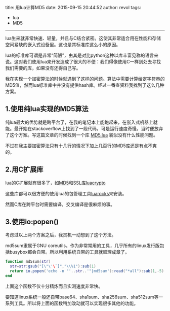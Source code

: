 title: 用lua计算MD5
date: 2015-09-15 20:44:52
author: revol
tags:
- lua
- MD5
---

lua生来就非常快速、轻量，并且与C结合紧密。这使其非常适合用在性能和存储空间紧缺的嵌入式设备里。这也是其标准库这么小的原因。

lua的标准库可谓是非常“简陋”，由其是对比python这种以库丰富见称的语言来说。这对我们使用lua来开发造成了很大的不便：我们得像使用C一样到处去寻找我们需要的库，如果没有还得自己写。

我在实现一个加密算法的时候就遇到了这样的问题。算法中需要计算给定字符串的MD5值，然而lua标准库中并没有提供hash库。经过一番查资料我找到了这么几种方案。
<!-- more -->
## 1.使用纯lua实现的MD5算法

纯lua最大的优势就是跨平台了，在我的笔记本上能跑起来，在嵌入式机器上就能。最开始在stackoverflow上找到了一段代码，可是运行速度奇慢。当时便放弃了这个方案。写这篇文章的时候找到一个库 [MD5.lua](https://github.com/kikito/md5.lua) 貌似没有什么性能问题。

不过在我主要加密算法只有十几行的情况下加上几百行的MD5库还是有点不爽的。

## 2.用C扩展库

lua的C扩展就有很多了，如[MD5](https://luarocks.org/modules/tomasguisasola/md5)和SSL库[luacrypto](https://luarocks.org/modules/luarocks/luacrypto)

这些库都可以很方便的使用lua的包管理工具[luarocks](https://luarocks.org)来安装。

然而C库在跨平台时需要编译，交叉编译是很麻烦的事。

## 3.使用io:popen()

考虑过以上两个方案之后，我灵机一动想到了这个方法。

md5sum隶属于GNU coreutils。作为非常常用的工具，几乎所有的linux发行版包括busybox都会自带。所以利用系统自带的工具就顺理成章了。

```lua
function md5sum(str)
  str=str:gsub("[\"\'\`]","\\%1"):sub(1)
  return io.popen('echo -n "'..str..'"|md5sum'):read("*all"):sub(1,-5)
end
```
上面这个函数不仅十分精炼而且实测速度非常快。

要知道linux系统一般还自带base64、sha1sum、sha256sum、sha512sum等一系列工具。所以将上面的函数稍加改动就可以实现很多其他的功能。
